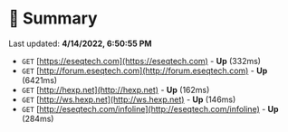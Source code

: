 # 📖 Summary
Last updated: **4/14/2022, 6:50:55 PM**

- `GET` [https://eseqtech.com](https://eseqtech.com) - **Up** (332ms)
- `GET` [http://forum.eseqtech.com](http://forum.eseqtech.com) - **Up** (6421ms)
- `GET` [http://hexp.net](http://hexp.net) - **Up** (162ms)
- `GET` [http://ws.hexp.net](http://ws.hexp.net) - **Up** (146ms)
- `GET` [http://eseqtech.com/infoline](http://eseqtech.com/infoline) - **Up** (284ms)
